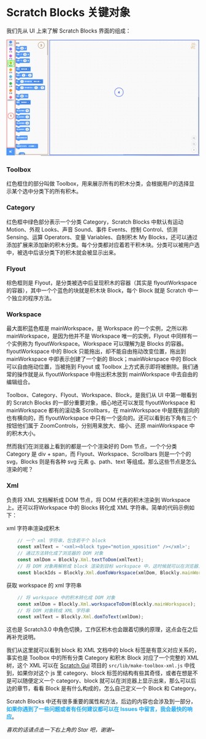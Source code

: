 # Scratch Blocks 关键对象
我们先从 UI 上来了解 Scratch Blocks 界面的组成：

<img src='./scratch-blocks.png'/>

### Toolbox
红色框住的部分叫做 Toolbox，用来展示所有的积木分类，会根据用户的选择显示某个选中分类下的所有积木。
### Category
红色框中绿色部分表示一个分类 Category，Scratch Blocks 中默认有运动 Motion、外观 Looks、声音 Sound、事件 Events、控制 Control、侦测 Sensing、运算 Operators、变量 Variables、自制积木 My Blocks，还可以通过添加扩展来添加新的积木分类。每个分类都对应着若干积木块。分类可以被用户选中，被选中后该分类下的积木就会被显示出来。
### Flyout
棕色框则是 Flyout，是分类被选中后呈现积木的容器（其实是 flyoutWorkspace 的容器），其中一个个蓝色的块就是积木块 Block，每个 Block 就是 Scratch 中一个独立的程序方法。
### Workspace
最大面积蓝色框是 mainWorkspace，是 Workspace 的一个实例，之所以称 mainWorkspace，是因为他并不是 Workspace 唯一的实例，Flyout 中同样有一个实例称为 flyoutWorkspace。Workspace 可以理解为是 Blocks 的容器。flyoutWorkspace 中的 Block 只能拖出，却不能自由拖动改变位置，拖出到 mainWorkspace 中即表示创建了一个新的 Block；mainWokrspace 中的 Block 可以自由拖动位置，当被拖到 Flyout 或 Toolbox 上方式表示即将被删除。我们通常的操作就是从 flyoutWorkspace 中拖出积木放到 mainWorkspace 中去自由的编辑组合。

Toolbox、Category、Flyout、Workspace、Block，是我们从 UI 中第一眼看到的 Scratch Blocks 的一部分重要对象，细心地还可以发现 flyoutWorkspace 和 mainWorkspace 都有的滚动条 Scrollbars，在 mainWorkspace 中是既有竖向的也有横向的，而 flyoutWorkspace 中只有一个竖向的。还可以看到右下角有三个按钮他们属于 ZoomControls，分别用来放大、缩小、还原 mainWorkspace 中的积木大小。

然而我们在浏览器上看到的都是一个个渲染好的 Dom 节点，一个个分类 Category 是 div + span，而 Flyout、Workspace、Scrollbars 则是一个个的 svg，Blocks 则是有各种 svg 元素 g、path、text 等组成。那么这些节点是怎么渲染的呢？

### Xml
负责将 XML 文档解析成 DOM 节点，将 DOM 代表的积木渲染到 Workspace 上。还可以将Workspace 中的 Blocks 转化成 XML 字符串。简单的代码示例如下：

xml 字符串渲染成积木
```javascript
    // 一个 xml 字符串，包含若干个 block
    const xmlText = '<xml><block type="motion_xposition" /></xml>';
    // 通过方法转化成了浏览器的 DOM 对象
    const xmlDom = Blockly.Xml.textToDom(xmlText);
    // 将 DOM 对象再解析成 block 渲染到目标 workspace 中，这时候就可以在浏览器上看到积木块了
    const blockIds = Blockly.Xml.domToWorkspace(xmlDom, Blockly.mainWorkspace);
```
获取 workspace 的 xml 字符串
``` javascript
    // 将 workspace 中的积木转化成 DOM 对象
    const xmlDom = Blockly.Xml.workspaceToDom(Blockly.mainWorkspace);
    // 将 DOM 对象转成 XML 字符串
    const xmlText = Blockly.Xml.domToText(xmlDom);
```

这也是 Scratch3.0 中角色切换，工作区积木也会跟着切换的原理，这点会在之后再补充说明。

我们从这里就可以看到 block 和 XML 文档中的 block 标签是有意义对应关系的，事实也是 Toolbox 中的所有分类 Category 和积木 Block 对应了一个完整的 XML 树，这个 XML 可以在 [Scratch Gui](https://github.com/LLK/scratch-gui/blob/develop/src/lib/make-toolbox-xml.js) 项目的 `src/lib/make-toolbox-xml.js` 中找到，如果你对这个 js 里 category、block 标签的结构有些其奇怪，或者在想是不是可以随便定义一个 category、block 就可以在浏览器上显示出来，那么可以后边的章节，看看 Block 是有什么构成的，怎么自己定义一个 Block 和 Category。

Scratch Blocks 中还有很多重要的属性和方法，后边的内容也会涉及到一部分，<strong style="color: #1EAAFF">如果你遇到了一些问题或者有任何建议都可以在 Issues 中留言，我会最快的响应</strong>。

*喜欢的话请点击一下右上角的 Star 吧，谢谢~*